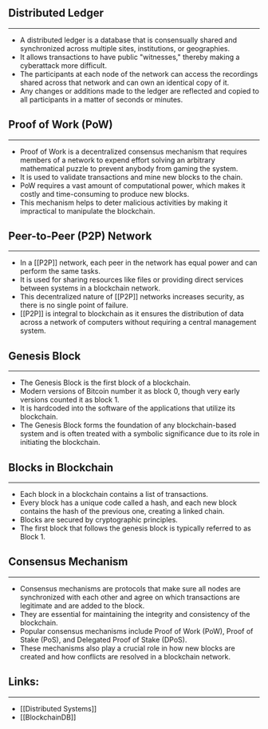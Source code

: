 ## Distributed Ledger
---
- A distributed ledger is a database that is consensually shared and synchronized across multiple sites, institutions, or geographies. 
- It allows transactions to have public "witnesses," thereby making a cyberattack more difficult.
- The participants at each node of the network can access the recordings shared across that network and can own an identical copy of it.
- Any changes or additions made to the ledger are reflected and copied to all participants in a matter of seconds or minutes.

## Proof of Work (PoW)
---
- Proof of Work is a decentralized consensus mechanism that requires members of a network to expend effort solving an arbitrary mathematical puzzle to prevent anybody from gaming the system.
- It is used to validate transactions and mine new blocks to the chain.
- PoW requires a vast amount of computational power, which makes it costly and time-consuming to produce new blocks.
- This mechanism helps to deter malicious activities by making it impractical to manipulate the blockchain.

## Peer-to-Peer (P2P) Network
---
- In a [[P2P]] network, each peer in the network has equal power and can perform the same tasks.
- It is used for sharing resources like files or providing direct services between systems in a blockchain network.
- This decentralized nature of [[P2P]] networks increases security, as there is no single point of failure.
- [[P2P]] is integral to blockchain as it ensures the distribution of data across a network of computers without requiring a central management system.

## Genesis Block
---
- The Genesis Block is the first block of a blockchain.
- Modern versions of Bitcoin number it as block 0, though very early versions counted it as block 1.
- It is hardcoded into the software of the applications that utilize its blockchain.
- The Genesis Block forms the foundation of any blockchain-based system and is often treated with a symbolic significance due to its role in initiating the blockchain.

## Blocks in Blockchain
---
- Each block in a blockchain contains a list of transactions.
- Every block has a unique code called a hash, and each new block contains the hash of the previous one, creating a linked chain.
- Blocks are secured by cryptographic principles.
- The first block that follows the genesis block is typically referred to as Block 1.

## Consensus Mechanism
---
- Consensus mechanisms are protocols that make sure all nodes are synchronized with each other and agree on which transactions are legitimate and are added to the block.
- They are essential for maintaining the integrity and consistency of the blockchain.
- Popular consensus mechanisms include Proof of Work (PoW), Proof of Stake (PoS), and Delegated Proof of Stake (DPoS).
- These mechanisms also play a crucial role in how new blocks are created and how conflicts are resolved in a blockchain network.

## Links:
---
* [[Distributed Systems]]
* [[BlockchainDB]]